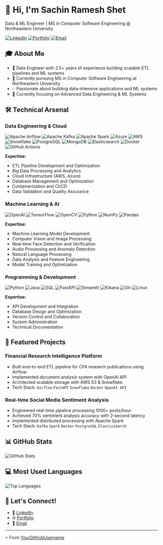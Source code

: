 # 👋 Hi, I'm Sachin Ramesh Shet

Data & ML Engineer | MS in Computer Software Engineering @ Northeastern University

[![LinkedIn](https://img.shields.io/badge/LinkedIn-0077B5?style=for-the-badge&logo=linkedin&logoColor=white)](https://linkedin.com/in/SachinShet73)
[![Portfolio](https://img.shields.io/badge/Portfolio-000000?style=for-the-badge&logo=About.me&logoColor=white)](https://sachinshet73.vercel.app)
[![Email](https://img.shields.io/badge/Email-D14836?style=for-the-badge&logo=gmail&logoColor=white)](mailto:shet.sa@northeastern.edu)

## 🎓 About Me
- 🎯 Data Engineer with 2.5+ years of experience building scalable ETL pipelines and ML systems
- 🔭 Currently pursuing MS in Computer Software Engineering at Northeastern University
- 💡 Passionate about building data-intensive applications and ML systems
- 🌱 Currently focusing on Advanced Data Engineering & ML Systems

## 🛠️ Technical Arsenal

### Data Engineering & Cloud
![Apache Airflow](https://img.shields.io/badge/Apache%20Airflow-017CEE?style=for-the-badge&logo=Apache%20Airflow&logoColor=white)
![Apache Kafka](https://img.shields.io/badge/Apache%20Kafka-231F20?style=for-the-badge&logo=apache-kafka&logoColor=white)
![Apache Spark](https://img.shields.io/badge/Apache%20Spark-FDEE21?style=for-the-badge&logo=apachespark&logoColor=black)
![Azure](https://img.shields.io/badge/Azure%20Data%20Factory-0078D4?style=for-the-badge&logo=azure-devops&logoColor=white)
![AWS](https://img.shields.io/badge/AWS%20S3-FF9900?style=for-the-badge&logo=amazon-aws&logoColor=white)
![Snowflake](https://img.shields.io/badge/Snowflake-29B5E8?style=for-the-badge&logo=snowflake&logoColor=white)
![PostgreSQL](https://img.shields.io/badge/PostgreSQL-316192?style=for-the-badge&logo=postgresql&logoColor=white)
![MongoDB](https://img.shields.io/badge/MongoDB-4EA94B?style=for-the-badge&logo=mongodb&logoColor=white)
![Elasticsearch](https://img.shields.io/badge/Elasticsearch-005571?style=for-the-badge&logo=elasticsearch&logoColor=white)
![Docker](https://img.shields.io/badge/Docker-2CA5E0?style=for-the-badge&logo=docker&logoColor=white)
![GitHub Actions](https://img.shields.io/badge/GitHub_Actions-2088FF?style=for-the-badge&logo=github-actions&logoColor=white)

**Expertise:**
- ETL Pipeline Development and Optimization
- Big Data Processing and Analytics
- Cloud Infrastructure (AWS, Azure)
- Database Management and Optimization
- Containerization and CI/CD
- Data Validation and Quality Assurance

### Machine Learning & AI
![OpenAI](https://img.shields.io/badge/OpenAI%20API-412991?style=for-the-badge&logo=openai&logoColor=white)
![TensorFlow](https://img.shields.io/badge/TensorFlow-FF6F00?style=for-the-badge&logo=tensorflow&logoColor=white)
![OpenCV](https://img.shields.io/badge/OpenCV-27338e?style=for-the-badge&logo=OpenCV&logoColor=white)
![Python](https://img.shields.io/badge/Python-3776AB?style=for-the-badge&logo=python&logoColor=white)
![NumPy](https://img.shields.io/badge/Numpy-777BB4?style=for-the-badge&logo=numpy&logoColor=white)
![Pandas](https://img.shields.io/badge/Pandas-2C2D72?style=for-the-badge&logo=pandas&logoColor=white)

**Expertise:**
- Machine Learning Model Development
- Computer Vision and Image Processing
- Real-time Face Detection and Verification
- Audio Processing and Anomaly Detection
- Natural Language Processing
- Data Analysis and Feature Engineering
- Model Training and Optimization

### Programming & Development
![Python](https://img.shields.io/badge/Python-FFD43B?style=for-the-badge&logo=python&logoColor=blue)
![Java](https://img.shields.io/badge/Java-ED8B00?style=for-the-badge&logo=openjdk&logoColor=white)
![SQL](https://img.shields.io/badge/SQL-4479A1?style=for-the-badge&logo=mysql&logoColor=white)
![FastAPI](https://img.shields.io/badge/FastAPI-009688?style=for-the-badge&logo=FastAPI&logoColor=white)
![Streamlit](https://img.shields.io/badge/Streamlit-FF4B4B?style=for-the-badge&logo=Streamlit&logoColor=white)
![Kibana](https://img.shields.io/badge/Kibana-005571?style=for-the-badge&logo=Kibana&logoColor=white)
![Git](https://img.shields.io/badge/GIT-E44C30?style=for-the-badge&logo=git&logoColor=white)
![Linux](https://img.shields.io/badge/Linux-FCC624?style=for-the-badge&logo=linux&logoColor=black)

**Expertise:**
- API Development and Integration
- Database Design and Optimization
- Version Control and Collaboration
- System Administration
- Technical Documentation

## 🚀 Featured Projects

### Financial Research Intelligence Platform
- Built end-to-end ETL pipeline for CFA research publications using Airflow
- Implemented document analysis system with OpenAI API
- Architected scalable storage with AWS S3 & Snowflake
- Tech Stack: `Airflow` `FastAPI` `Snowflake` `Docker` `OpenAI API`

### Real-time Social Media Sentiment Analysis
- Engineered real-time pipeline processing 1000+ posts/hour
- Achieved 70% sentiment analysis accuracy with 2-second latency
- Implemented distributed processing with Apache Spark
- Tech Stack: `Kafka` `Spark` `Docker` `PostgreSQL` `Elasticsearch`

## 📊 GitHub Stats

![GitHub Stats](https://github-readme-stats.vercel.app/api?username=SachinShet73&show_icons=true&theme=dracula)

## 💻 Most Used Languages

![Top Languages](https://github-readme-stats.vercel.app/api/top-langs/?username=SachinShet73&layout=compact&theme=dracula)

## 🤝 Let's Connect!
- 💼 [LinkedIn](https://linkedin.com/in/SachinShet73)
- 🌐 [Portfolio](https://sachinshet73.vercel.app)
- 📧 [Email](mailto:shet.sa@northeastern.edu)

---
⭐️ From [YourGitHubUsername](https://github.com/SachinShet73)
